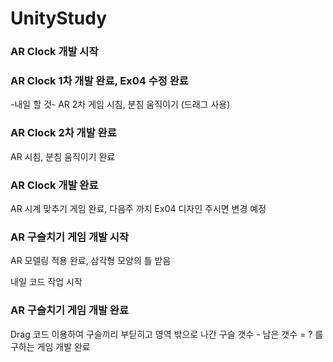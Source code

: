# UnityStudy

### AR Clock 개발 시작


### AR Clock 1차 개발 완료, Ex04 수정 완료

-내일 할 것-
AR 2차 게임 시침, 분침 움직이기 (드래그 사용) 

### AR Clock 2차 개발 완료 
AR 시침, 분침 움직이기 완료

### AR Clock 개발 완료

AR 시계 맞추기 게임 완료, 다음주 까지 Ex04 디자인 주시면 변경 예정


### AR 구슬치기 게임 개발 시작

AR 모델링 적용 완료, 삼각형 모양의 틀 받음

내일  코드 작업 시작



### AR 구슬치기 게임 개발 완료

Drag 코드 이용하여 구슬끼리 부딛히고 영역 밖으로 나간 구슬 갯수 - 남은 갯수 = ? 를 구하는 게임 개발 완료

